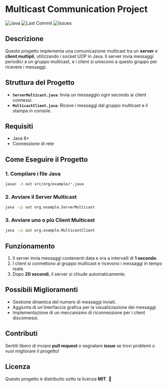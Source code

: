 # Multicast Communication Project

![Java](https://img.shields.io/badge/Java-ED8B00?style=for-the-badge&logo=openjdk&logoColor=white)
![Last Commit](https://img.shields.io/github/last-commit/MrErmita/multicastOK?style=for-the-badge)
![Issues](https://img.shields.io/github/issues/MrErmita/multicastOK?style=for-the-badge)


## Descrizione
Questo progetto implementa una comunicazione multicast tra un **server** e **client multipli**, utilizzando i socket UDP in Java. Il server invia messaggi periodici a un gruppo multicast, e i client si uniscono a questo gruppo per ricevere i messaggi.

## Struttura del Progetto
- **`ServerMulticast.java`**: Invia un messaggio ogni secondo ai client connessi.
- **`MulticastClient.java`**: Riceve i messaggi dal gruppo multicast e li stampa in console.

## Requisiti
- Java 8+
- Connessione di rete

## Come Eseguire il Progetto

### 1. Compilare i file Java
```sh
javac -d out src/org/example/*.java
```

### 2. Avviare il Server Multicast
```sh
java -cp out org.example.ServerMulticast
```

### 3. Avviare uno o più Client Multicast
```sh
java -cp out org.example.MulticastClient
```

## Funzionamento
1. Il server invia messaggi contenenti data e ora a intervalli di **1 secondo**.
2. I client si connettono al gruppo multicast e ricevono i messaggi in tempo reale.
3. Dopo **20 secondi**, il server si chiude automaticamente.

## Possibili Miglioramenti
- Gestione dinamica del numero di messaggi inviati.
- Aggiunta di un'interfaccia grafica per la visualizzazione dei messaggi.
- Implementazione di un meccanismo di riconnessione per i client disconnessi.

## Contributi
Sentiti libero di inviare **pull request** o segnalare **issue** se trovi problemi o vuoi migliorare il progetto!

## Licenza
Questo progetto è distribuito sotto la licenza **MIT**. 📜

